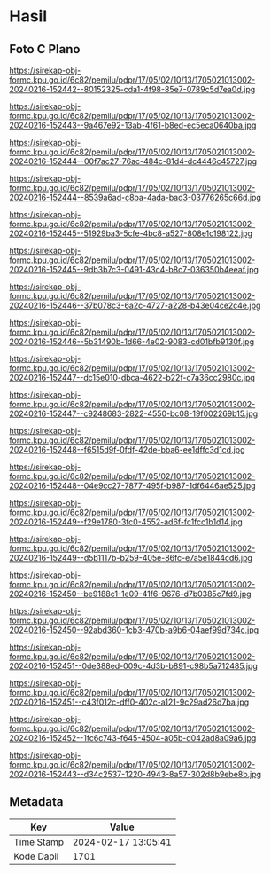 # Hasil

## Foto C Plano

https://sirekap-obj-formc.kpu.go.id/6c82/pemilu/pdpr/17/05/02/10/13/1705021013002-20240216-152442--80152325-cda1-4f98-85e7-0789c5d7ea0d.jpg

https://sirekap-obj-formc.kpu.go.id/6c82/pemilu/pdpr/17/05/02/10/13/1705021013002-20240216-152443--9a467e92-13ab-4f61-b8ed-ec5eca0640ba.jpg

https://sirekap-obj-formc.kpu.go.id/6c82/pemilu/pdpr/17/05/02/10/13/1705021013002-20240216-152444--00f7ac27-76ac-484c-81d4-dc4446c45727.jpg

https://sirekap-obj-formc.kpu.go.id/6c82/pemilu/pdpr/17/05/02/10/13/1705021013002-20240216-152444--8539a6ad-c8ba-4ada-bad3-03776265c66d.jpg

https://sirekap-obj-formc.kpu.go.id/6c82/pemilu/pdpr/17/05/02/10/13/1705021013002-20240216-152445--51929ba3-5cfe-4bc8-a527-808e1c198122.jpg

https://sirekap-obj-formc.kpu.go.id/6c82/pemilu/pdpr/17/05/02/10/13/1705021013002-20240216-152445--9db3b7c3-0491-43c4-b8c7-036350b4eeaf.jpg

https://sirekap-obj-formc.kpu.go.id/6c82/pemilu/pdpr/17/05/02/10/13/1705021013002-20240216-152446--37b078c3-6a2c-4727-a228-b43e04ce2c4e.jpg

https://sirekap-obj-formc.kpu.go.id/6c82/pemilu/pdpr/17/05/02/10/13/1705021013002-20240216-152446--5b31490b-1d66-4e02-9083-cd01bfb9130f.jpg

https://sirekap-obj-formc.kpu.go.id/6c82/pemilu/pdpr/17/05/02/10/13/1705021013002-20240216-152447--dc15e010-dbca-4622-b22f-c7a36cc2980c.jpg

https://sirekap-obj-formc.kpu.go.id/6c82/pemilu/pdpr/17/05/02/10/13/1705021013002-20240216-152447--c9248683-2822-4550-bc08-19f002269b15.jpg

https://sirekap-obj-formc.kpu.go.id/6c82/pemilu/pdpr/17/05/02/10/13/1705021013002-20240216-152448--f6515d9f-0fdf-42de-bba6-ee1dffc3d1cd.jpg

https://sirekap-obj-formc.kpu.go.id/6c82/pemilu/pdpr/17/05/02/10/13/1705021013002-20240216-152448--04e9cc27-7877-495f-b987-1df6446ae525.jpg

https://sirekap-obj-formc.kpu.go.id/6c82/pemilu/pdpr/17/05/02/10/13/1705021013002-20240216-152449--f29e1780-3fc0-4552-ad6f-fc1fcc1b1d14.jpg

https://sirekap-obj-formc.kpu.go.id/6c82/pemilu/pdpr/17/05/02/10/13/1705021013002-20240216-152449--d5b1117b-b259-405e-86fc-e7a5e1844cd6.jpg

https://sirekap-obj-formc.kpu.go.id/6c82/pemilu/pdpr/17/05/02/10/13/1705021013002-20240216-152450--be9188c1-1e09-41f6-9676-d7b0385c7fd9.jpg

https://sirekap-obj-formc.kpu.go.id/6c82/pemilu/pdpr/17/05/02/10/13/1705021013002-20240216-152450--92abd360-1cb3-470b-a9b6-04aef99d734c.jpg

https://sirekap-obj-formc.kpu.go.id/6c82/pemilu/pdpr/17/05/02/10/13/1705021013002-20240216-152451--0de388ed-009c-4d3b-b891-c98b5a712485.jpg

https://sirekap-obj-formc.kpu.go.id/6c82/pemilu/pdpr/17/05/02/10/13/1705021013002-20240216-152451--c43f012c-dff0-402c-a121-9c29ad26d7ba.jpg

https://sirekap-obj-formc.kpu.go.id/6c82/pemilu/pdpr/17/05/02/10/13/1705021013002-20240216-152452--1fc6c743-f645-4504-a05b-d042ad8a09a6.jpg

https://sirekap-obj-formc.kpu.go.id/6c82/pemilu/pdpr/17/05/02/10/13/1705021013002-20240216-152443--d34c2537-1220-4943-8a57-302d8b9ebe8b.jpg


## Metadata

| Key        | Value               |
| ---------- | ------------------- |
| Time Stamp | 2024-02-17 13:05:41 |
| Kode Dapil | 1701                |



